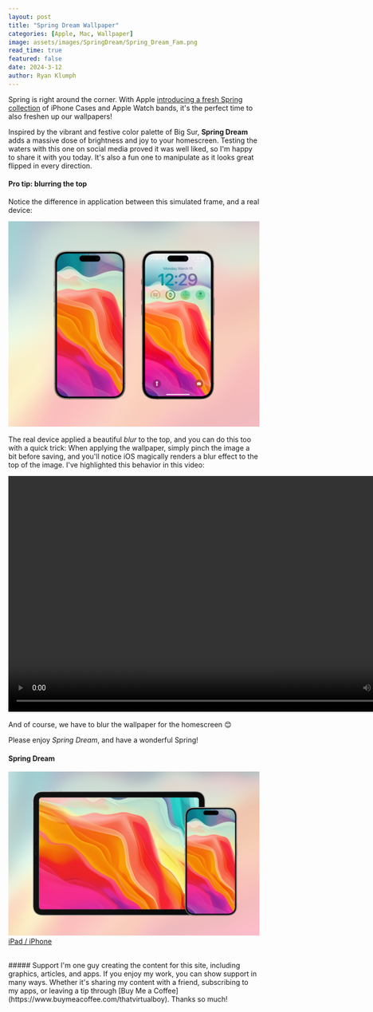 ```yaml
---
layout: post
title: "Spring Dream Wallpaper"
categories: [Apple, Mac, Wallpaper]
image: assets/images/SpringDream/Spring_Dream_Fam.png
read_time: true
featured: false
date: 2024-3-12
author: Ryan Klumph
---
```


Spring is right around the corner. With Apple [introducing a fresh Spring collection](https://9to5mac.com/2024/03/04/here-are-the-new-iphone-case-and-apple-watch-band-colors-for-spring/) of iPhone Cases and Apple Watch bands, it's the perfect time to also freshen up our wallpapers!

Inspired by the vibrant and festive color palette of Big Sur, **Spring Dream** adds a massive dose of brightness and joy to your homescreen. Testing the waters with this one on social media proved it was well liked, so I'm happy to share it with you today. It's also a fun one to manipulate as it looks great flipped in every direction. 

#### Pro tip: blurring the top
Notice the difference in application between this simulated frame, and a real device:

![Simulator](/assets/images/SpringDream/Spring_Dream_iPhones.png)

The real device applied a beautiful *blur* to the top, and you can do this too with a quick trick: When applying the wallpaper, simply pinch the image a bit before saving, and you'll notice iOS magically renders a blur effect to the top of the image. I've highlighted this behavior in this video:

<video width="840" height="473" controls>
  <source src="/assets/images/SpringDream/spring_wallpaper.mp4" type="video/mp4">
  Your browser does not support the video tag.
</video>

And of course, we have to blur the wallpaper for the homescreen 😊

Please enjoy *Spring Dream*, and have a wonderful Spring!

#### Spring Dream
![Spring Dream](/assets/images/SpringDream/Spring_Dream_Fam.png)  
[iPad / iPhone](/assets/images/SpringDream/Spring_Dream.png)

<br>
##### Support
I'm one guy creating the content for this site, including graphics, articles, and apps. If you enjoy my work, you can show support in many ways. Whether it's sharing my content with a friend, subscribing to my apps, or leaving a tip through [Buy Me a Coffee](https://www.buymeacoffee.com/thatvirtualboy). Thanks so much!